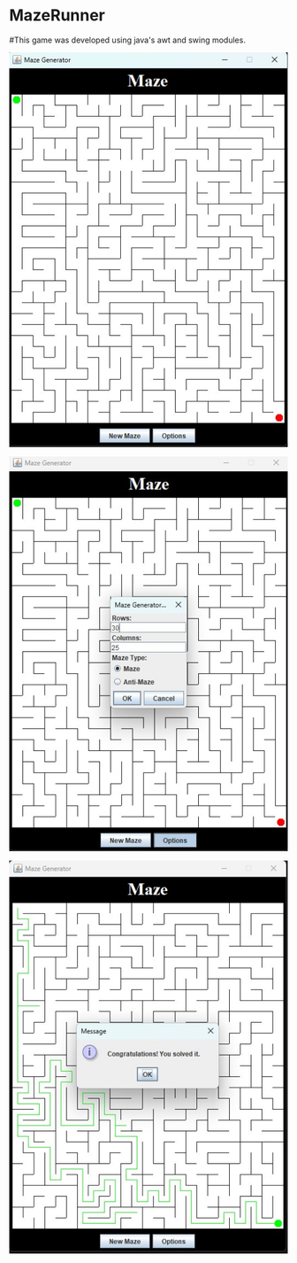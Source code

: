 # MazeRunner

#This game was developed using java's awt and swing modules.


![SWAMY SAXENA](https://raw.githubusercontent.com/SwamySaxena/mazerunner/main/game/1.jpg)

![SWAMY SAXENA](https://raw.githubusercontent.com/SwamySaxena/mazerunner/main/game/2.jpg)

![SWAMY SAXENA](https://raw.githubusercontent.com/SwamySaxena/mazerunner/main/game/3.jpg)
